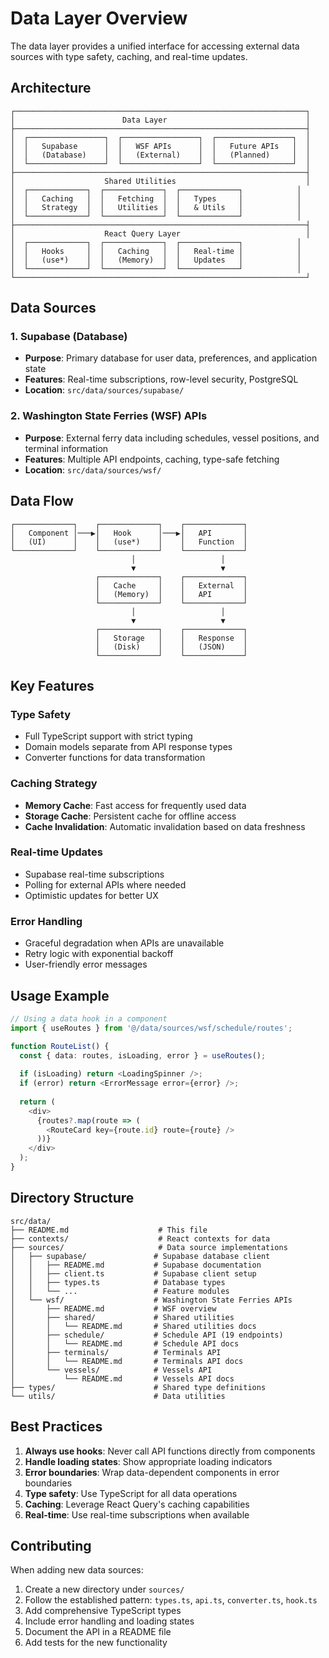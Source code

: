 # Data Layer Overview

The data layer provides a unified interface for accessing external data sources with type safety, caching, and real-time updates.

## Architecture

```
┌─────────────────────────────────────────────────────────────────┐
│                        Data Layer                               │
├─────────────────────────────────────────────────────────────────┤
│  ┌─────────────────┐  ┌─────────────────┐  ┌─────────────────┐  │
│  │   Supabase      │  │   WSF APIs      │  │   Future APIs   │  │
│  │   (Database)    │  │   (External)    │  │   (Planned)     │  │
│  └─────────────────┘  └─────────────────┘  └─────────────────┘  │
├─────────────────────────────────────────────────────────────────┤
│                    Shared Utilities                             │
│  ┌─────────────┐  ┌─────────────┐  ┌─────────────┐            │
│  │   Caching   │  │   Fetching  │  │   Types     │            │
│  │   Strategy  │  │   Utilities │  │   & Utils   │            │
│  └─────────────┘  └─────────────┘  └─────────────┘            │
├─────────────────────────────────────────────────────────────────┤
│                    React Query Layer                            │
│  ┌─────────────┐  ┌─────────────┐  ┌─────────────┐            │
│  │   Hooks     │  │   Caching   │  │   Real-time │            │
│  │   (use*)    │  │   (Memory)  │  │   Updates   │            │
│  └─────────────┘  └─────────────┘  └─────────────┘            │
└─────────────────────────────────────────────────────────────────┘
```

## Data Sources

### 1. Supabase (Database)
- **Purpose**: Primary database for user data, preferences, and application state
- **Features**: Real-time subscriptions, row-level security, PostgreSQL
- **Location**: `src/data/sources/supabase/`

### 2. Washington State Ferries (WSF) APIs
- **Purpose**: External ferry data including schedules, vessel positions, and terminal information
- **Features**: Multiple API endpoints, caching, type-safe fetching
- **Location**: `src/data/sources/wsf/`

## Data Flow

```
┌─────────────┐    ┌─────────────┐    ┌─────────────┐
│   Component │───▶│   Hook      │───▶│   API       │
│   (UI)      │    │   (use*)    │    │   Function  │
└─────────────┘    └─────────────┘    └─────────────┘
                           │                   │
                           ▼                   ▼
                   ┌─────────────┐    ┌─────────────┐
                   │   Cache     │    │   External  │
                   │   (Memory)  │    │   API       │
                   └─────────────┘    └─────────────┘
                           │                   │
                           ▼                   ▼
                   ┌─────────────┐    ┌─────────────┐
                   │   Storage   │    │   Response  │
                   │   (Disk)    │    │   (JSON)    │
                   └─────────────┘    └─────────────┘
```

## Key Features

### Type Safety
- Full TypeScript support with strict typing
- Domain models separate from API response types
- Converter functions for data transformation

### Caching Strategy
- **Memory Cache**: Fast access for frequently used data
- **Storage Cache**: Persistent cache for offline access
- **Cache Invalidation**: Automatic invalidation based on data freshness

### Real-time Updates
- Supabase real-time subscriptions
- Polling for external APIs where needed
- Optimistic updates for better UX

### Error Handling
- Graceful degradation when APIs are unavailable
- Retry logic with exponential backoff
- User-friendly error messages

## Usage Example

```typescript
// Using a data hook in a component
import { useRoutes } from '@/data/sources/wsf/schedule/routes';

function RouteList() {
  const { data: routes, isLoading, error } = useRoutes();
  
  if (isLoading) return <LoadingSpinner />;
  if (error) return <ErrorMessage error={error} />;
  
  return (
    <div>
      {routes?.map(route => (
        <RouteCard key={route.id} route={route} />
      ))}
    </div>
  );
}
```

## Directory Structure

```
src/data/
├── README.md                    # This file
├── contexts/                    # React contexts for data
├── sources/                     # Data source implementations
│   ├── supabase/               # Supabase database client
│   │   ├── README.md           # Supabase documentation
│   │   ├── client.ts           # Supabase client setup
│   │   ├── types.ts            # Database types
│   │   └── ...                 # Feature modules
│   └── wsf/                    # Washington State Ferries APIs
│       ├── README.md           # WSF overview
│       ├── shared/             # Shared utilities
│       │   └── README.md       # Shared utilities docs
│       ├── schedule/           # Schedule API (19 endpoints)
│       │   └── README.md       # Schedule API docs
│       ├── terminals/          # Terminals API
│       │   └── README.md       # Terminals API docs
│       └── vessels/            # Vessels API
│           └── README.md       # Vessels API docs
├── types/                      # Shared type definitions
└── utils/                      # Data utilities
```

## Best Practices

1. **Always use hooks**: Never call API functions directly from components
2. **Handle loading states**: Show appropriate loading indicators
3. **Error boundaries**: Wrap data-dependent components in error boundaries
4. **Type safety**: Use TypeScript for all data operations
5. **Caching**: Leverage React Query's caching capabilities
6. **Real-time**: Use real-time subscriptions when available

## Contributing

When adding new data sources:

1. Create a new directory under `sources/`
2. Follow the established pattern: `types.ts`, `api.ts`, `converter.ts`, `hook.ts`
3. Add comprehensive TypeScript types
4. Include error handling and loading states
5. Document the API in a README file
6. Add tests for the new functionality
